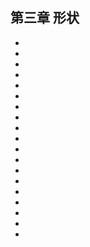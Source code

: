 <!--
 * @Author: your name
 * @Date: 2021-07-08 09:55:08
 * @LastEditTime: 2021-07-08 09:57:25
 * @LastEditors: Please set LastEditors
 * @Description: In User Settings Edit
 * @FilePath: \notes\study notes\css-study\css-style-3.md
-->

## 第三章 形状

-
-
-
-
-
-
-
-
-
-
-
-
-
-
-
-
-
-
-
